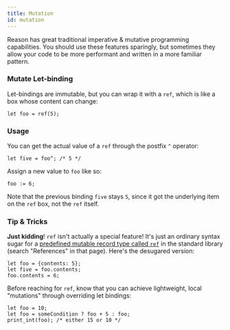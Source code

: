 ```yaml
---
title: Mutation
id: mutation
---
```


Reason has great traditional imperative & mutative programming capabilities. You should use these features sparingly, but sometimes they allow your code to be more performant and written in a more familiar pattern.

### Mutate Let-binding

Let-bindings are immutable, but you can wrap it with a `ref`, which is like a box whose content can change:

```reason
let foo = ref(5);
```

### Usage

You can get the actual value of a `ref` through the postfix `^` operator:

```
let five = foo^; /* 5 */
```

Assign a new value to `foo` like so:

```
foo := 6;
```

Note that the previous binding `five` stays `5`, since it got the underlying item on the `ref` box, not the `ref` itself.

### Tip & Tricks

**Just kidding**! `ref` isn't actually a special feature! It's just an ordinary syntax sugar for a [predefined mutable record type called `ref`](/api/Pervasives.html#TYPEref) in the standard library (search "References" in that page). Here's the desugared version:

```reason
let foo = {contents: 5};
let five = foo.contents;
foo.contents = 6;
```

Before reaching for `ref`, know that you can achieve lightweight, local "mutations" through overriding let bindings:

```reason
let foo = 10;
let foo = someCondition ? foo + 5 : foo;
print_int(foo); /* either 15 or 10 */
```
